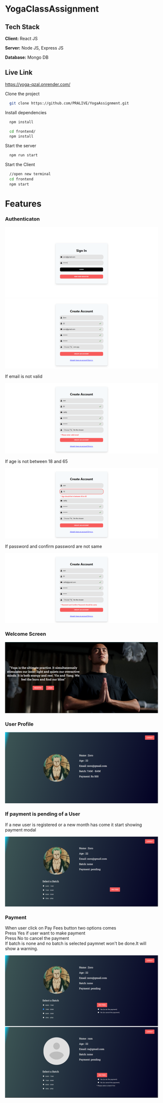 # YogaClassAssignment

## Tech Stack

**Client:** React JS

**Server:** Node JS, Express JS

**Database:** Mongo DB
  
## Live Link

https://yoga-qzal.onrender.com/

Clone the project

```bash
  git clone https://github.com/PRALIVE/YogaAssignment.git
```

Install dependencies

```bash
  npm install
```

```bash
  cd frontend/
  npm install
```

Start the server

```bash
  npm run start
```
Start the Client

```bash
  //open new terminal
  cd frontend
  npm start
```

  
# Features

### Authenticaton
![](https://github.com/PRALIVE/YogaAssignment/blob/main/screenshots/loginpage.png)
![](https://github.com/PRALIVE/YogaAssignment/blob/main/screenshots/registerpage.png)

If email is not valid

![](https://github.com/PRALIVE/YogaAssignment/blob/main/screenshots/invalidemail.png)

If age is not between 18 and 65

![](https://github.com/PRALIVE/YogaAssignment/blob/main/screenshots/wrongage.png)

If password and confirm password are not same

![](https://github.com/PRALIVE/YogaAssignment/blob/main/screenshots/confirminvalid.png)

### Welcome Screen
![](https://github.com/PRALIVE/YogaAssignment/blob/main/screenshots/mainpage.png)
### User Profile
![](https://github.com/PRALIVE/YogaAssignment/blob/main/screenshots/userpage.png)
### If payment is pending of a User
If a new user is registered or a new month has come it start showing payment modal

![](https://github.com/PRALIVE/YogaAssignment/blob/main/screenshots/newuser.png)
### Payment 
When user click on Pay Fees button two options comes</br>
Press Yes if user want to make payment</br>
Press No to cancel the payment</br>
If batch is none and no batch is selected paymnet won't be done.It will show a warning.

![](https://github.com/PRALIVE/YogaAssignment/blob/main/screenshots/paymentmodal.png)
![](https://github.com/PRALIVE/YogaAssignment/blob/main/screenshots/warning.png)
